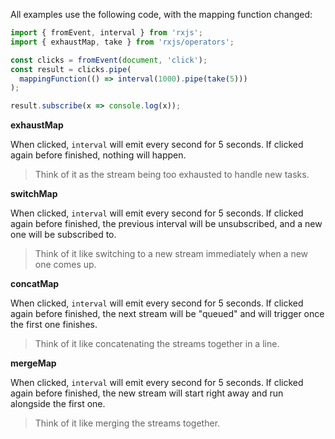 All examples use the following code, with the mapping function changed:

```ts
import { fromEvent, interval } from 'rxjs';
import { exhaustMap, take } from 'rxjs/operators';

const clicks = fromEvent(document, 'click');
const result = clicks.pipe(
  mappingFunction(() => interval(1000).pipe(take(5)))
);

result.subscribe(x => console.log(x));
```

**exhaustMap**

When clicked, `interval` will emit every second for 5 seconds. If clicked again before finished, nothing will happen. 

> Think of it as the stream being too exhausted to handle new tasks.

**switchMap**

When clicked, `interval` will emit every second for 5 seconds. If clicked again before finished, the previous interval will be unsubscribed, and a new one will be subscribed to.

> Think of it like switching to a new stream immediately when a new one comes up.

**concatMap**

When clicked, `interval` will emit every second for 5 seconds. If clicked again before finished, the next stream will be "queued" and will trigger once the first one finishes.

> Think of it like concatenating the streams together in a line.

**mergeMap**

When clicked, `interval` will emit every second for 5 seconds. If clicked again before finished, the new stream will start right away and run alongside the first one.

> Think of it like merging the streams together.
